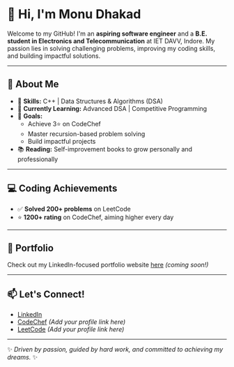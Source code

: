 # 👋 Hi, I'm Monu Dhakad

Welcome to my GitHub! I'm an **aspiring software engineer** and a **B.E. student in Electronics and Telecommunication** at IET DAVV, Indore. My passion lies in solving challenging problems, improving my coding skills, and building impactful solutions.  

---

## 🚀 About Me  

- 🌟 **Skills:** C++ | Data Structures & Algorithms (DSA)  
- 🌱 **Currently Learning:** Advanced DSA | Competitive Programming  
- 🎯 **Goals:**  
  - Achieve 3⭐ on CodeChef  
  - Master recursion-based problem solving  
  - Build impactful projects  
- 📚 **Reading:** Self-improvement books to grow personally and professionally  

---

## 💻 Coding Achievements  

- ✅ **Solved 200+ problems** on LeetCode  
- ⭐ **1200+ rating** on CodeChef, aiming higher every day  

---

## 📂 Portfolio  

Check out my LinkedIn-focused portfolio website [here](#) *(coming soon!)*  

---

## 📫 Let's Connect!  

- [LinkedIn](https://www.linkedin.com/in/monu-dhakad-42b525276/)  
- [CodeChef](https://www.codechef.com/users/) *(Add your profile link here)*  
- [LeetCode](https://leetcode.com/) *(Add your profile link here)*  

---

✨ *Driven by passion, guided by hard work, and committed to achieving my dreams.* ✨  
